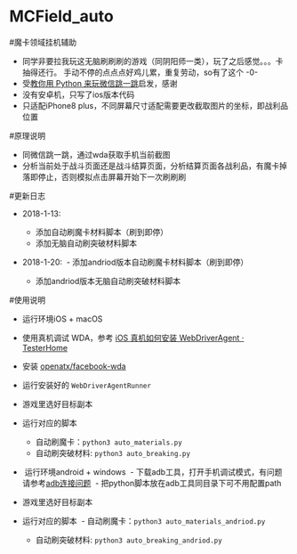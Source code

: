 # MCField_auto

#魔卡领域挂机辅助
- 同学非要拉我玩这无脑刷刷刷的游戏（同阴阳师一类），玩了之后感觉。。。卡抽得还行。 手动不停的点点点好鸡儿累，重复劳动，so有了这个 -0-
- 受[教你用 Python 来玩微信跳一跳](https://github.com/xppppd/wechat_jump_game)启发，感谢
- 没有安卓机，只写了ios版本代码
- 只适配iPhone8 plus，不同屏幕尺寸适配需要更改截取图片的坐标，即战利品位置

#原理说明
- 同微信跳一跳，通过wda获取手机当前截图
- 分析当前处于战斗页面还是战斗结算页面，分析结算页面各战利品，有魔卡掉落即停止，否则模拟点击屏幕开始下一次刷刷刷

#更新日志

- 2018-1-13:
  - 添加自动刷魔卡材料脚本（刷到即停）
  - 添加无脑自动刷突破材料脚本

- 2018-1-20:
  - 添加andriod版本自动刷魔卡材料脚本（刷到即停）
  - 添加andriod版本无脑自动刷突破材料脚本
  
#使用说明
-  运行环境iOS + macOS
  - 使用真机调试 WDA，参考 [iOS 真机如何安装 WebDriverAgent · TesterHome](https://testerhome.com/topics/7220)
  - 安装 [openatx/facebook-wda](https://github.com/openatx/facebook-wda)

- 运行安装好的 `WebDriverAgentRunner`
- 游戏里选好目标副本
- 运行对应的脚本
  - 自动刷魔卡：`python3 auto_materials.py`
  - 自动刷突破材料: `python3 auto_breaking.py`

-  运行环境android + windows
  - 下载adb工具，打开手机调试模式，有问题请参考[adb连接问题](https://www.cnblogs.com/sanshuimiao/p/7809946.html)
  - 把python脚本放在adb工具同目录下可不用配置path
  
- 游戏里选好目标副本
- 运行对应的脚本
  - 自动刷魔卡：`python3 auto_materials_andriod.py`
  - 自动刷突破材料: `python3 auto_breaking_andriod.py`
  
